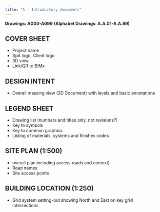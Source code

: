 ```yaml
---
title: "A - Introductory documents"
---
```

**Drawings: A000-A099**
**(Alphabet Drawings: A.A.01-A.A.99)**
## COVER SHEET

-   Project name
-   SpA logo, Client logo
-   3D view
-   Link/QR to BIMx

## DESIGN INTENT

-   Overall massing view (3D Document) with levels and basic annotations 

## LEGEND SHEET

-   Drawing list (numbers and titles only, not revisions?)
-   Key to symbols
-   Key to common graphics
-   Listing of materials, systems and finishes codes

## SITE PLAN (1:500)

-   overall plan including access roads and context)
-   Road names
-   Site access points

## BUILDING LOCATION (1:250)

-   Grid system setting-out showing North and East on key grid intersections